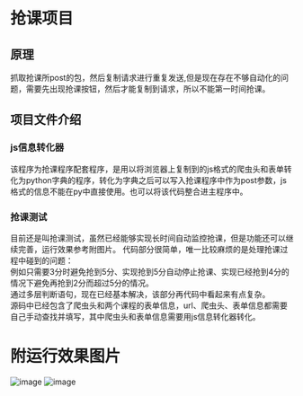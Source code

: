 抢课项目
====
原理
--------
抓取抢课所post的包，然后复制请求进行重复发送,但是现在存在不够自动化的问题，需要先出现抢课按钮，然后才能复制到请求，所以不能第一时间抢课。

项目文件介绍
-------------
### js信息转化器
该程序为抢课程序配套程序，是用以将浏览器上复制到的js格式的爬虫头和表单转化为python字典的程序，转化为字典之后可以写入抢课程序中作为post参数，js格式的信息不能在py中直接使用。也可以将该代码整合进主程序中。

### 抢课测试
目前还是叫抢课测试，虽然已经能够实现长时间自动监控抢课，但是功能还可以继续完善，运行效果参考附图片。
代码部分很简单，唯一比较麻烦的是处理抢课过程中碰到的问题：<br>例如只需要3分时避免抢到5分、实现抢到5分自动停止抢课、实现已经抢到4分的情况下避免再抢到2分而超过5分的情况。<br>通过多层判断语句，现在已经基本解决，该部分再代码中看起来有点复杂。<br>
源码中已经包含了爬虫头和两个课程的表单信息，url、爬虫头、表单信息都需要自己手动查找并填写，其中爬虫头和表单信息需要用js信息转化器转化。

附运行效果图片
============
![image](https://github.com/Aegis1863/Rush-for-class/blob/master/运行效果1.jpg)
![image](https://github.com/Aegis1863/Rush-for-class/blob/master/运行效果2.jpg)
